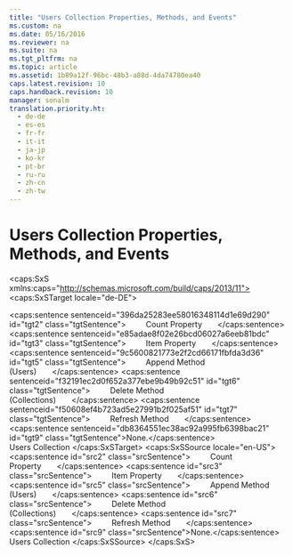 ```yaml
---
title: "Users Collection Properties, Methods, and Events"
ms.custom: na
ms.date: 05/16/2016
ms.reviewer: na
ms.suite: na
ms.tgt_pltfrm: na
ms.topic: article
ms.assetid: 1b89a12f-96bc-48b3-a88d-4da74780ea40
caps.latest.revision: 10
caps.handback.revision: 10
manager: sonalm
translation.priority.ht: 
  - de-de
  - es-es
  - fr-fr
  - it-it
  - ja-jp
  - ko-kr
  - pt-br
  - ru-ru
  - zh-cn
  - zh-tw
---
```

# Users Collection Properties, Methods, and Events
<?xml version="1.0" encoding="utf-8"?>
<caps:SxS xmlns:caps="http://schemas.microsoft.com/build/caps/2013/11">
  <caps:SxSTarget locale="de-DE">
    <developerReferenceWithoutSyntaxDocument xsi:schemaLocation="http://ddue.schemas.microsoft.com/authoring/2003/5 http://dduestorage.blob.core.windows.net/ddueschema/developer.xsd" xmlns="http://ddue.schemas.microsoft.com/authoring/2003/5" xmlns:xlink="http://www.w3.org/1999/xlink" xmlns:xsi="http://www.w3.org/2001/XMLSchema-instance">
      <introduction></introduction>
      <section>
        <title>
          <caps:sentence sentenceid="74693d2fc58b46bd06410f278e39aa71" id="tgt1" class="tgtSentence">Properties</caps:sentence>
        </title>
        <content>
          <para>
            <caps:sentence sentenceid="396da25283ee58016348114d1e69d290" id="tgt2" class="tgtSentence">         <legacyLink xlink:href="da9ccd1f-d402-41a2-940c-45556fc5340d">Count Property</legacyLink>       </caps:sentence>
          </para>
          <para>
            <caps:sentence sentenceid="e85adae8f02e26bcd06027a6eeb81bdc" id="tgt3" class="tgtSentence">         <legacyLink xlink:href="e11484bb-c5c7-42d8-9bb8-21572125d727">Item Property</legacyLink>       </caps:sentence>
          </para>
        </content>
      </section>
      <section>
        <title>
          <caps:sentence sentenceid="a9ac5a6cc3cbe84f9c18323af2b9007f" id="tgt4" class="tgtSentence">Methods</caps:sentence>
        </title>
        <content>
          <para>
            <caps:sentence sentenceid="9c5600821773e2f2cd66171fbfda3d36" id="tgt5" class="tgtSentence">         <legacyLink xlink:href="b80bc5d5-78ca-4f75-956b-2ac658029cc7">Append Method (Users)</legacyLink>       </caps:sentence>
          </para>
          <para>
            <caps:sentence sentenceid="f32191ec2d0f652a377ebe9b49b92c51" id="tgt6" class="tgtSentence">         <legacyLink xlink:href="e6b6e3a4-8952-4d79-81f4-51019c338374">Delete Method (Collections)</legacyLink>       </caps:sentence>
          </para>
          <para>
            <caps:sentence sentenceid="f50608ef4b723ad5e27991b2f025af51" id="tgt7" class="tgtSentence">         <legacyLink xlink:href="089b7ca7-684f-4259-8032-5bd1ecc54426">Refresh Method</legacyLink>       </caps:sentence>
          </para>
        </content>
      </section>
      <section>
        <title>
          <caps:sentence sentenceid="16908b0605f2645dfcb4c3a8d248cef3" id="tgt8" class="tgtSentence">Events</caps:sentence>
        </title>
        <content>
          <para>
            <caps:sentence sentenceid="db8364551ec38ac92a995fb6398bac21" id="tgt9" class="tgtSentence">None.</caps:sentence>
          </para>
        </content>
      </section>
      <relatedTopics>
        <link xlink:href="0a30fa74-6f10-4410-bd70-882e7c43cd46">Users Collection</link>
      </relatedTopics>
    </developerReferenceWithoutSyntaxDocument>
  </caps:SxSTarget>
  <caps:SxSSource locale="en-US">
    <developerReferenceWithoutSyntaxDocument xsi:schemaLocation="http://ddue.schemas.microsoft.com/authoring/2003/5 http://dduestorage.blob.core.windows.net/ddueschema/developer.xsd" xmlns="http://ddue.schemas.microsoft.com/authoring/2003/5" xmlns:xlink="http://www.w3.org/1999/xlink" xmlns:xsi="http://www.w3.org/2001/XMLSchema-instance">
      <introduction></introduction>
      <section>
        <title>
          <caps:sentence id="src1" class="srcSentence">Properties</caps:sentence>
        </title>
        <content>
          <para>
            <caps:sentence id="src2" class="srcSentence">         <legacyLink xlink:href="da9ccd1f-d402-41a2-940c-45556fc5340d">Count Property</legacyLink>       </caps:sentence>
          </para>
          <para>
            <caps:sentence id="src3" class="srcSentence">         <legacyLink xlink:href="e11484bb-c5c7-42d8-9bb8-21572125d727">Item Property</legacyLink>       </caps:sentence>
          </para>
        </content>
      </section>
      <section>
        <title>
          <caps:sentence id="src4" class="srcSentence">Methods</caps:sentence>
        </title>
        <content>
          <para>
            <caps:sentence id="src5" class="srcSentence">         <legacyLink xlink:href="b80bc5d5-78ca-4f75-956b-2ac658029cc7">Append Method (Users)</legacyLink>       </caps:sentence>
          </para>
          <para>
            <caps:sentence id="src6" class="srcSentence">         <legacyLink xlink:href="e6b6e3a4-8952-4d79-81f4-51019c338374">Delete Method (Collections)</legacyLink>       </caps:sentence>
          </para>
          <para>
            <caps:sentence id="src7" class="srcSentence">         <legacyLink xlink:href="089b7ca7-684f-4259-8032-5bd1ecc54426">Refresh Method</legacyLink>       </caps:sentence>
          </para>
        </content>
      </section>
      <section>
        <title>
          <caps:sentence id="src8" class="srcSentence">Events</caps:sentence>
        </title>
        <content>
          <para>
            <caps:sentence id="src9" class="srcSentence">None.</caps:sentence>
          </para>
        </content>
      </section>
      <relatedTopics>
        <link xlink:href="0a30fa74-6f10-4410-bd70-882e7c43cd46">Users Collection</link>
      </relatedTopics>
    </developerReferenceWithoutSyntaxDocument>
  </caps:SxSSource>
</caps:SxS>